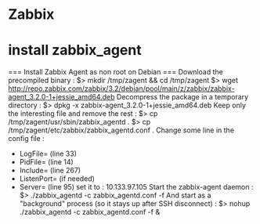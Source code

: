 # Zabbix

# install zabbix_agent
=== Install Zabbix Agent as non root on Debian ===
Download the precompiled binary :
$> mkdir /tmp/zagent && cd /tmp/zagent
$> wget http://repo.zabbix.com/zabbix/3.2/debian/pool/main/z/zabbix/zabbix-agent_3.2.0-1+jessie_amd64.deb
Decompress the package in a temporary directory :
$> dpkg -x zabbix-agent_3.2.0-1+jessie_amd64.deb
Keep only the interesting file and remove the rest :
$> cp /tmp/zagent/usr/sbin/zabbix_agentd .
$> cp /tmp/zagent/etc/zabbix/zabbix_agentd.conf .
Change some line in the config file :
- LogFile=   (line 33)
- PidFile=   (line 14)
- Include=   (line 267)
- ListenPort= (if needed)
- Server= (line 95) set it to : 10.133.97.105
Start the zabbix-agent daemon :
$> ./zabbix_agentd -c zabbix_agentd.conf -f
And start as a "background" process (so it stays up after SSH disconnect) :
$> nohup ./zabbix_agentd -c zabbix_agentd.conf -f &


